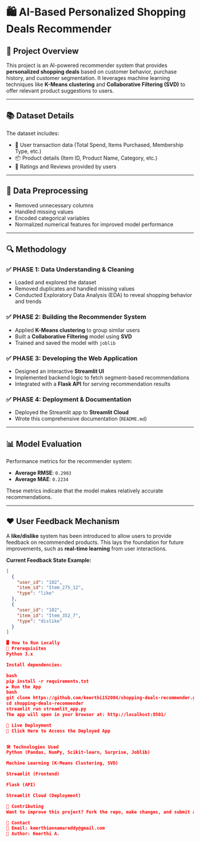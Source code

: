 # 🛍️ AI-Based Personalized Shopping Deals Recommender

## 🚀 Project Overview
This project is an AI-powered recommender system that provides **personalized shopping deals** based on customer behavior, purchase history, and customer segmentation. It leverages machine learning techniques like **K-Means clustering** and **Collaborative Filtering (SVD)** to offer relevant product suggestions to users.

---

## 📚 Dataset Details

The dataset includes:
- 🧾 User transaction data (Total Spend, Items Purchased, Membership Type, etc.)
- 📦 Product details (Item ID, Product Name, Category, etc.)
- 🌟 Ratings and Reviews provided by users

---

## 📌 Data Preprocessing
- Removed unnecessary columns  
- Handled missing values  
- Encoded categorical variables  
- Normalized numerical features for improved model performance  

---

## 🔍 Methodology

### ✅ PHASE 1: Data Understanding & Cleaning
- Loaded and explored the dataset
- Removed duplicates and handled missing values
- Conducted Exploratory Data Analysis (EDA) to reveal shopping behavior and trends

### ✅ PHASE 2: Building the Recommender System
- Applied **K-Means clustering** to group similar users
- Built a **Collaborative Filtering** model using **SVD**
- Trained and saved the model with `joblib`

### ✅ PHASE 3: Developing the Web Application
- Designed an interactive **Streamlit UI**
- Implemented backend logic to fetch segment-based recommendations
- Integrated with a **Flask API** for serving recommendation results

### ✅ PHASE 4: Deployment & Documentation
- Deployed the Streamlit app to **Streamlit Cloud**
- Wrote this comprehensive documentation (`README.md`)

---

## 📊 Model Evaluation

Performance metrics for the recommender system:

- **Average RMSE**: `0.2903`  
- **Average MAE**: `0.2234`

These metrics indicate that the model makes relatively accurate recommendations.

---

## ❤️ User Feedback Mechanism

A **like/dislike** system has been introduced to allow users to provide feedback on recommended products. This lays the foundation for future improvements, such as **real-time learning** from user interactions.

**Current Feedback State Example:**
```json
[
  {
    "user_id": "102",
    "item_id": "Item_275_12",
    "type": "like"
  },
  {
    "user_id": "102",
    "item_id": "Item_352_7",
    "type": "dislike"
  }
]

🖥 How to Run Locally
🔧 Prerequisites
Python 3.x

Install dependencies:

bash
pip install -r requirements.txt
▶️ Run the App
bash
git clone https://github.com/keerthi152004/shopping-deals-recommender.git
cd shopping-deals-recommender
streamlit run streamlit_app.py
The app will open in your browser at: http://localhost:8501/

🚀 Live Deployment
🔗 Click Here to Access the Deployed App


🛠 Technologies Used
Python (Pandas, NumPy, Scikit-learn, Surprise, Joblib)

Machine Learning (K-Means Clustering, SVD)

Streamlit (Frontend)

Flask (API)

Streamlit Cloud (Deployment)

🤝 Contributing
Want to improve this project? Fork the repo, make changes, and submit a pull request!

💎 Contact
📧 Email: keerthiannamareddy@gmail.com
👤 Author: Keerthi A.


